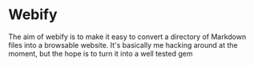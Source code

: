 Webify
======

The aim of webify is to make it easy to convert a directory of Markdown files into a browsable website.  It's basically me hacking around at the moment, but the hope is to turn it into a well tested gem